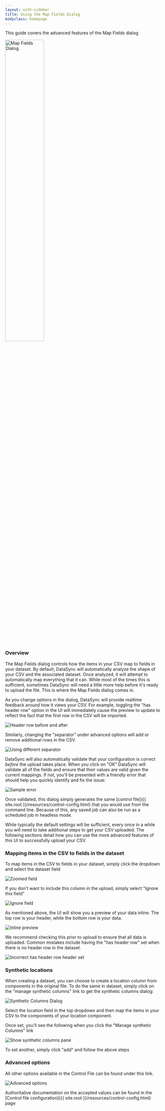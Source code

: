 ```yaml
---
layout: with-sidebar
title: Using the Map Fields Dialog
bodyclass: homepage
---
```


This guide covers the advanced features of the Map Fields dialog

<img src="/images/map_fields.png" alt="Map Fields Dialog" width=50% align=center>

### Overview

The Map Fields dialog controls how the items in your CSV map to fields in your dataset.  By default, DataSync will automatically analyze the shape of your CSV and the associated dataset.  Once analyzed, it will attempt to automatically map everything that it can.  While most of the times this is sufficient, sometimes DataSync will need a little more help before it's ready to upload the file.  This is where the Map Fields dialog comes in.  

As you change options in the dialog, DataSync will provide realtime feedback around how it views your CSV.  For example, toggling the "has header row" option in the UI will immediately cause the preview to update to reflect the fact that the first row in the CSV will be imported.  

![Header row before and after](/images/header_row_before_after.png)

Similarly, changing the "separator" under advanced options will add or remove additional rows in the CSV. 

![Using different separator](/images/different_separator.png)

DataSync will also automatically validate that your configuration is correct *before* the upload takes place.  When you click on "OK" DataSync will validate all of the fields and ensure that their values are valid given the current mappings.  If not, you'll be presented with a friendly error that should help you quickly identify and fix the issue:

![Sample error](/images/sample_error.png) 

Once validated, this dialog simply generates the same [control file]({{ site.root }}/resources/control-config.html) that you would use from the command line.  Because of this, any saved job can also be run as a scheduled job in headless mode. 

While typically the default settings will be sufficient, every once in a while you will need to take additional steps to get your CSV uploaded.  The following sections detail how you can use the more advanced features of this UI to successfully upload your CSV. 

### Mapping items in the CSV to fields in the dataset

To map items in the CSV to fields in your dataset, simply click the dropdown and select the dataset field

![Zoomed field](/images/select_field.png)

If you don't want to include this column in the upload, simply select "Ignore this field"

![Ignore field](/images/ignore_field.png)

As mentioned above, the UI will show you a preview of your data inline.  The top row is your header, while the bottom row is your data.  

![Inline preview](/images/inline.png)

We recommend checking this prior to upload to ensure that all data is uploaded.  Common mistakes include having the "has header row" set when there is no header row in the dataset. 

![Incorrect has header row header set](/images/header_before.png)

### Synthetic locations

When creating a dataset, you can choose to create a location column from components in the original file.  To do the same in dataset, simply click on the "manage synthetic columns" link to get the synthetic columns dialog:

![Synthetic Columns Dialog](/images/synthetic_columns.png)

Select the location field in the top dropdown and then map the items in your CSV to the components of your location component.  

Once set, you'll see the following when you click the "Manage synthetic Columns" link

![Show synthetic columns pane](/images/show_synthetic_columns.png) 
 
To set another, simply click "add" and follow the above steps

### Advanced options

All other options available in the Control File can be found under this link.  

![Advanced options](/images/advanced_options.png)

Authoritative documentation on the accepted values can be found in the [Control file configuration]({{ site.root }}/resources/control-config.html) page
